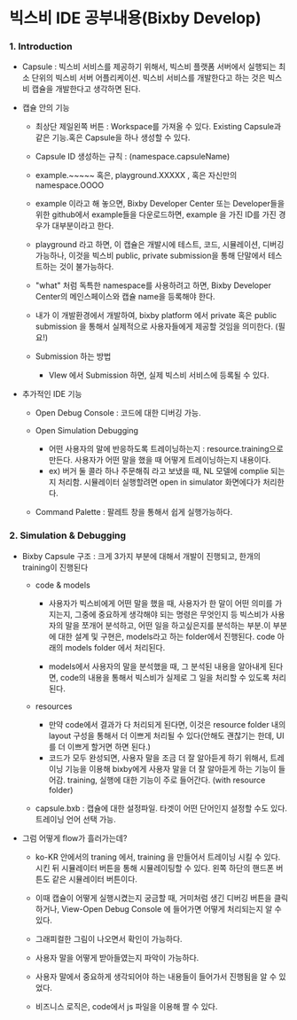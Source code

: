 # 빅스비 IDE 공부내용(Bixby Develop)


### 1. Introduction 
+ Capsule : 빅스비 서비스를 제공하기 위해서, 빅스비 플랫폼 서버에서 실행되는 최소 단위의 빅스비 서버 어플리케이션. 빅스비 서비스를 개발한다고 하는 것은 빅스비 캡슐을 개발한다고 생각하면 된다.

+ 캡슐 안의 기능 
  - 최상단 제일왼쪽 버튼 : Workspace를 가져올 수 있다. Existing Capsule과 같은 기능.혹은 Capsule을 하나 생성할 수 있다.
  -  Capsule ID 생성하는 규칙 : (namespace.capsuleName)
    - example.~~~~~ 혹은, playground.XXXXX , 혹은 자신만의 namespace.OOOO
    
    - example 이라고 해 놓으면, Bixby Developer Center 또는 Developer들을 위한 github에서 example들을 다운로드하면, example 을 가진 ID를 가진 경우가 대부분이라고 한다.
    - playground 라고 하면,  이 캡슐은 개발시에 테스트, 코드, 시뮬레이션, 디버깅 가능하나, 이것을 빅스비 public, private submission을 통해 단말에서 테스트하는 것이 불가능하다.
    - "what" 처럼 독특한 namespace를 사용하려고 하면, Bixby Developer Center의 메인스페이스와 캡슐 name을 등록해야 한다. 
    - 내가 이 개발환경에서 개발하여, bixby platform 에서 private 혹은 public submission 을 통해서 실제적으로 사용자들에게 제공할 것임을 의미한다. (필요!)

  - Submission  하는 방법 
    -  VIew 에서 Submission 하면, 실제 빅스비 서비스에 등록될 수 있다. 

+ 추가적인 IDE 기능
  - Open Debug Console : 코드에 대한 디버깅 가능.
  - Open Simulation Debugging 
    - 어떤 사용자의 말에 반응하도록 트레이닝하는지 : resource.training으로 만든다. 사용자가 어떤 말을 했을 때 어떻게 트레이닝하는지 내용이다. 
    - ex) 버거 둘 콜라 하나 주문해줘 라고 보냈을 때, NL 모델에 complie 되는지 처리함. 시뮬레이터 실행할려면 open in simulator 화면에다가 처리한다. 

  - Command Palette : 팔레트 창을 통해서 쉽게 실행가능하다. 


### 2. Simulation & Debugging

+ Bixby Capsule 구조 : 크게 3가지 부분에 대해서 개발이 진행되고, 한개의 training이 진행된다

  - code & models
    - 사용자가 빅스비에게 어떤 말을 했을 때, 사용자가 한 말이 어떤 의미를 가지는지, 그중에 중요하게 생각해야 되는 명령은 무엇인지 등 빅스비가 사용자의 말을 쪼개어 분석하고, 어떤 일을 하고싶은지를 분석하는 부분.이 부분에 대한 설계 및 구현은, models라고 하는 folder에서 진행된다. code 아래의 models folder 에서 처리된다.

    - models에서 사용자의 말을 분석했을 때, 그 분석된 내용을 알아내게 된다면, code의 내용을 통해서 빅스비가 실제로 그 일을 처리할 수 있도록 처리된다. 
  
  - resources
    - 만약 code에서 결과가 다 처리되게 된다면, 이것은 resource folder 내의 layout 구성을 통해서 더 이쁘게 처리될 수 있다(안해도 괜찮기는 한데, UI를 더 이쁘게 할거면 하면 된다.)
    - 코드가 모두 완성되면, 사용자 말을 조금 더 잘 알아듣게 하기 위해서, 트레이닝 기능을 이용해 bixby에게 사용자 말을 더 잘 알아듣게 하는 기능이 들어감. training, 실행에 대한 기능이 주로 들어간다. (with resource folder)

  - capsule.bxb : 캡슐에 대한 설정파일. 타겟이 어떤 단어인지 설정할 수도 있다. 트레이닝 언어 선택 가능.


+ 그럼 어떻게 flow가 흘러가는데?
  - ko-KR 안에서의 traning 에서, training 을 만들어서 트레이닝 시킬 수 있다. 시킨 뒤 시뮬레이터 버튼을 통해 시뮬레이팅할 수 있다. 왼쪽 하단의 핸드폰 버튼도 같은 시뮬레이터 버튼이다. 
  - 이때 캡슐이 어떻게 실행시켰는지 궁금할 때, 거미처럼 생긴 디버깅 버튼을 클릭하거나, View-Open Debug Console 에 들어가면 어떻게 처리되는지 알 수 있다.

  - 그래피컬한 그림이 나오면서 확인이 가능하다. 
  - 사용자 말을 어떻게 받아들였는지 파악이 가능하다. 

  - 사용자 말에서 중요하게 생각되어야 하는 내용들이 들어가서 진행됨을 알 수 있었다. 
  - 비즈니스 로직은, code에서 js 파일을 이용해 짤 수 있다. 


